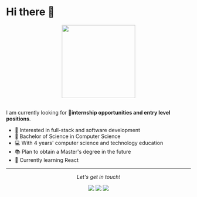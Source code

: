 # Hi there 👋


<p align="center">
  <img src="https://github.com/sunDay-code/sunDay-code/blob/master/imgs/learn.jpg" height=200>
  <br><br>
</p>

I am currently looking for 💼**internship opportunities and entry level positions**.

- 🌟 Interested in full-stack and software development
- 🎉 Bachelor of Science in Computer Science
- 💻 With 4 years' computer science and technology education
- 📚 Plan to obtain a Master's degree in the future
- 🌱 Currently learning React

<hr>

<p align="center">
    <i>Let's get in touch!</i>
    <p align="center">
    <a href= "https://www.linkedin.com/in/changkai/"><img src="https://img.icons8.com/material-outlined/30/000000/linkedin.png"/></a>
    <a href= "mailto:changkaiyuan0916@gmail.com"><img src="https://img.icons8.com/wired/30/000000/apple-mail.png"/></a>
    <a href= "https://sunday-code.github.io/"><img src="https://img.icons8.com/windows/30/000000/portfolio.png"/></a>
    </p>
</p>











<!--
**sunDay-code/sunDay-code** is a ✨ _special_ ✨ repository because its `README.md` (this file) appears on your GitHub profile.

Here are some ideas to get you started:

- 🔭 I’m currently working on ...
- 🌱 I’m currently learning ...
- 👯 I’m looking to collaborate on ...
- 🤔 I’m looking for help with ...
- 💬 Ask me about ...
- 📫 How to reach me: ...
- 😄 Pronouns: ...
- ⚡ Fun fact: ...
-->
